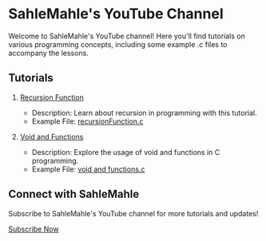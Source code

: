 # SahleMahle's YouTube Channel

Welcome to SahleMahle's YouTube channel! Here you'll find tutorials on various programming concepts, including some example .c files to accompany the lessons.

## Tutorials

1. [Recursion Function](https://youtu.be/-8NHWGCAEUw?list=PL1hnSLx72hdxPnTatcFA68NNF54DQZmtk)
   - Description: Learn about recursion in programming with this tutorial.
   - Example File: [recursionFunction.c](recursionFunction.c)

2. [Void and Functions](https://youtu.be/3FYwnYn3-HM?list=PL1hnSLx72hdxPnTatcFA68NNF54DQZmtk)
   - Description: Explore the usage of void and functions in C programming.
   - Example File: [void and functions.c](https://github.com/yousseffatihi/C-Programming/blob/master/void%20and%20functions.c)

## Connect with SahleMahle

Subscribe to SahleMahle's YouTube channel for more tutorials and updates!

[Subscribe Now](https://www.youtube.com/@SahleMahle)
